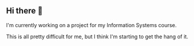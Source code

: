 ## Hi there 👋

I'm currently working on a project for my Information Systems course.

This is all pretty difficult for me, but I think I'm starting to get the hang of it. 
